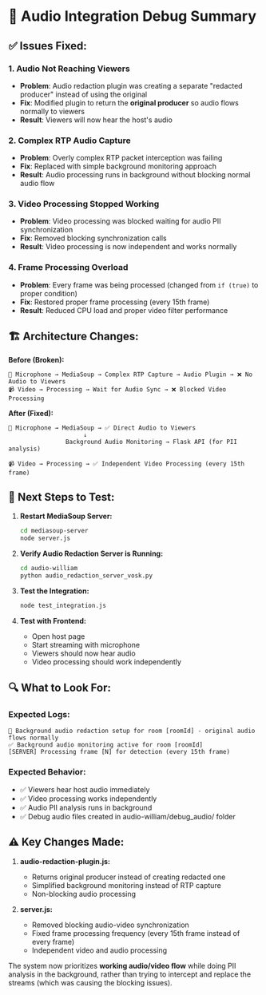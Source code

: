 # 🔧 Audio Integration Debug Summary

## ✅ **Issues Fixed:**

### 1. **Audio Not Reaching Viewers**
- **Problem**: Audio redaction plugin was creating a separate "redacted producer" instead of using the original
- **Fix**: Modified plugin to return the **original producer** so audio flows normally to viewers
- **Result**: Viewers will now hear the host's audio

### 2. **Complex RTP Audio Capture**
- **Problem**: Overly complex RTP packet interception was failing
- **Fix**: Replaced with simple background monitoring approach
- **Result**: Audio processing runs in background without blocking normal audio flow

### 3. **Video Processing Stopped Working** 
- **Problem**: Video processing was blocked waiting for audio PII synchronization
- **Fix**: Removed blocking synchronization calls
- **Result**: Video processing is now independent and works normally

### 4. **Frame Processing Overload**
- **Problem**: Every frame was being processed (changed from `if (true)` to proper condition)
- **Fix**: Restored proper frame processing (every 15th frame)
- **Result**: Reduced CPU load and proper video filter performance

## 🏗️ **Architecture Changes:**

**Before (Broken):**
```
🎤 Microphone → MediaSoup → Complex RTP Capture → Audio Plugin → ❌ No Audio to Viewers
📹 Video → Processing → Wait for Audio Sync → ❌ Blocked Video Processing
```

**After (Fixed):**
```
🎤 Microphone → MediaSoup → ✅ Direct Audio to Viewers
                     ↓
                Background Audio Monitoring → Flask API (for PII analysis)
                
📹 Video → Processing → ✅ Independent Video Processing (every 15th frame)
```

## 🚀 **Next Steps to Test:**

1. **Restart MediaSoup Server:**
   ```bash
   cd mediasoup-server
   node server.js
   ```

2. **Verify Audio Redaction Server is Running:**
   ```bash
   cd audio-william
   python audio_redaction_server_vosk.py
   ```

3. **Test the Integration:**
   ```bash
   node test_integration.js
   ```

4. **Test with Frontend:**
   - Open host page
   - Start streaming with microphone
   - Viewers should now hear audio
   - Video processing should work independently

## 🔍 **What to Look For:**

### Expected Logs:
```
🎤 Background audio redaction setup for room [roomId] - original audio flows normally
✅ Background audio monitoring active for room [roomId]
[SERVER] Processing frame [N] for detection (every 15th frame)
```

### Expected Behavior:
- ✅ Viewers hear host audio immediately
- ✅ Video processing works independently  
- ✅ Audio PII analysis runs in background
- ✅ Debug audio files created in audio-william/debug_audio/ folder

## ⚠️ **Key Changes Made:**

1. **audio-redaction-plugin.js:**
   - Returns original producer instead of creating redacted one
   - Simplified background monitoring instead of RTP capture
   - Non-blocking audio processing

2. **server.js:**
   - Removed blocking audio-video synchronization
   - Fixed frame processing frequency (every 15th frame instead of every frame)
   - Independent video and audio processing

The system now prioritizes **working audio/video flow** while doing PII analysis in the background, rather than trying to intercept and replace the streams (which was causing the blocking issues).